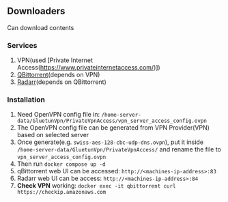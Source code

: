 ## Downloaders
Can download contents

### Services
1. VPN(used [Private Internet Access(https://www.privateinternetaccess.com/)])
2. [QBittorrent](https://www.qbittorrent.org)(depends on VPN)
3. [Radarr](https://radarr.video)(depends on QBittorrent)

### Installation
1. Need OpenVPN config file in: `/home-server-data/GluetunVpn/PrivateVpnAccess/vpn_server_access_config.ovpn`
2. The OpenVPN config file can be generated from VPN Provider(VPN) based on selected server
3. Once generate(e.g. `swiss-aes-128-cbc-udp-dns.ovpn`), put it inside `/home-server-data/GluetunVpn/PrivateVpnAccess/` and rename the file to `vpn_server_access_config.ovpn`
4. Then run `docker compose up -d`
5. qBittorrent web UI can be accessed: `http://<machines-ip-address>:83`
6. Radarr web UI can be access: `http://<machines-ip-address>:84`
7. **Check VPN** working: `docker exec -it qbittorrent curl https://checkip.amazonaws.com`